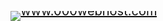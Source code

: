 <!DOCTYPE html>
<html lang="en-GB" class="no-js">
<head>
	<meta charset="UTF-8">
	<meta name="viewport" content="width=device-width, initial-scale=1">
	<script>(function(html){html.className = html.className.replace(/\bno-js\b/,'js')})(document.documentElement);</script>
<title>May 2024 &#8211; All Things BMW.</title>
<meta name="robots" content="max-image-preview:large">
<link rel="alternate" type="application/rss+xml" title="All Things BMW. &raquo; Feed" href="./../feed/index.html">
<link rel="alternate" type="application/rss+xml" title="All Things BMW. &raquo; Comments Feed" href="./../comments/feed/index.html">
<script>
window._wpemojiSettings = {"baseUrl":"https:\/\/s.w.org\/images\/core\/emoji\/15.0.3\/72x72\/","ext":".png","svgUrl":"https:\/\/s.w.org\/images\/core\/emoji\/15.0.3\/svg\/","svgExt":".svg","source":{"concatemoji":".\/\/wp-includes\/js\/wp-emoji-release.min.js?ver=6.5.3"}};
/*! This file is auto-generated */
!function(i,n){var o,s,e;function c(e){try{var t={supportTests:e,timestamp:(new Date).valueOf()};sessionStorage.setItem(o,JSON.stringify(t))}catch(e){}}function p(e,t,n){e.clearRect(0,0,e.canvas.width,e.canvas.height),e.fillText(t,0,0);var t=new Uint32Array(e.getImageData(0,0,e.canvas.width,e.canvas.height).data),r=(e.clearRect(0,0,e.canvas.width,e.canvas.height),e.fillText(n,0,0),new Uint32Array(e.getImageData(0,0,e.canvas.width,e.canvas.height).data));return t.every(function(e,t){return e===r[t]})}function u(e,t,n){switch(t){case"flag":return n(e,"🏳️‍⚧️","🏳️​⚧️")?!1:!n(e,"🇺🇳","🇺​🇳")&&!n(e,"🏴󠁧󠁢󠁥󠁮󠁧󠁿","🏴​󠁧​󠁢​󠁥​󠁮​󠁧​󠁿");case"emoji":return!n(e,"🐦‍⬛","🐦​⬛")}return!1}function f(e,t,n){var r="undefined"!=typeof WorkerGlobalScope&&self instanceof WorkerGlobalScope?new OffscreenCanvas(300,150):i.createElement("canvas"),a=r.getContext("2d",{willReadFrequently:!0}),o=(a.textBaseline="top",a.font="600 32px Arial",{});return e.forEach(function(e){o[e]=t(a,e,n)}),o}function t(e){var t=i.createElement("script");t.src=e,t.defer=!0,i.head.appendChild(t)}"undefined"!=typeof Promise&&(o="wpEmojiSettingsSupports",s=["flag","emoji"],n.supports={everything:!0,everythingExceptFlag:!0},e=new Promise(function(e){i.addEventListener("DOMContentLoaded",e,{once:!0})}),new Promise(function(t){var n=function(){try{var e=JSON.parse(sessionStorage.getItem(o));if("object"==typeof e&&"number"==typeof e.timestamp&&(new Date).valueOf()<e.timestamp+604800&&"object"==typeof e.supportTests)return e.supportTests}catch(e){}return null}();if(!n){if("undefined"!=typeof Worker&&"undefined"!=typeof OffscreenCanvas&&"undefined"!=typeof URL&&URL.createObjectURL&&"undefined"!=typeof Blob)try{var e="postMessage("+f.toString()+"("+[JSON.stringify(s),u.toString(),p.toString()].join(",")+"));",r=new Blob([e],{type:"text/javascript"}),a=new Worker(URL.createObjectURL(r),{name:"wpTestEmojiSupports"});return void(a.onmessage=function(e){c(n=e.data),a.terminate(),t(n)})}catch(e){}c(n=f(s,u,p))}t(n)}).then(function(e){for(var t in e)n.supports[t]=e[t],n.supports.everything=n.supports.everything&&n.supports[t],"flag"!==t&&(n.supports.everythingExceptFlag=n.supports.everythingExceptFlag&&n.supports[t]);n.supports.everythingExceptFlag=n.supports.everythingExceptFlag&&!n.supports.flag,n.DOMReady=!1,n.readyCallback=function(){n.DOMReady=!0}}).then(function(){return e}).then(function(){var e;n.supports.everything||(n.readyCallback(),(e=n.source||{}).concatemoji?t(e.concatemoji):e.wpemoji&&e.twemoji&&(t(e.twemoji),t(e.wpemoji)))}))}((window,document),window._wpemojiSettings);
</script>
<style id="wp-emoji-styles-inline-css">img.wp-smiley, img.emoji {
		display: inline !important;
		border: none !important;
		box-shadow: none !important;
		height: 1em !important;
		width: 1em !important;
		margin: 0 0.07em !important;
		vertical-align: -0.1em !important;
		background: none !important;
		padding: 0 !important;
	}</style>
<link rel="stylesheet" id="wp-block-library-css" href="./../wp-includes/css/dist/block-library/style.min.css?ver=6.5.3" media="all">
<style id="wp-block-library-theme-inline-css">.wp-block-audio figcaption{color:#555;font-size:13px;text-align:center}.is-dark-theme .wp-block-audio figcaption{color:#ffffffa6}.wp-block-audio{margin:0 0 1em}.wp-block-code{border:1px solid #ccc;border-radius:4px;font-family:Menlo,Consolas,monaco,monospace;padding:.8em 1em}.wp-block-embed figcaption{color:#555;font-size:13px;text-align:center}.is-dark-theme .wp-block-embed figcaption{color:#ffffffa6}.wp-block-embed{margin:0 0 1em}.blocks-gallery-caption{color:#555;font-size:13px;text-align:center}.is-dark-theme .blocks-gallery-caption{color:#ffffffa6}.wp-block-image figcaption{color:#555;font-size:13px;text-align:center}.is-dark-theme .wp-block-image figcaption{color:#ffffffa6}.wp-block-image{margin:0 0 1em}.wp-block-pullquote{border-bottom:4px solid;border-top:4px solid;color:currentColor;margin-bottom:1.75em}.wp-block-pullquote cite,.wp-block-pullquote footer,.wp-block-pullquote__citation{color:currentColor;font-size:.8125em;font-style:normal;text-transform:uppercase}.wp-block-quote{border-left:.25em solid;margin:0 0 1.75em;padding-left:1em}.wp-block-quote cite,.wp-block-quote footer{color:currentColor;font-size:.8125em;font-style:normal;position:relative}.wp-block-quote.has-text-align-right{border-left:none;border-right:.25em solid;padding-left:0;padding-right:1em}.wp-block-quote.has-text-align-center{border:none;padding-left:0}.wp-block-quote.is-large,.wp-block-quote.is-style-large,.wp-block-quote.is-style-plain{border:none}.wp-block-search .wp-block-search__label{font-weight:700}.wp-block-search__button{border:1px solid #ccc;padding:.375em .625em}:where(.wp-block-group.has-background){padding:1.25em 2.375em}.wp-block-separator.has-css-opacity{opacity:.4}.wp-block-separator{border:none;border-bottom:2px solid;margin-left:auto;margin-right:auto}.wp-block-separator.has-alpha-channel-opacity{opacity:1}.wp-block-separator:not(.is-style-wide):not(.is-style-dots){width:100px}.wp-block-separator.has-background:not(.is-style-dots){border-bottom:none;height:1px}.wp-block-separator.has-background:not(.is-style-wide):not(.is-style-dots){height:2px}.wp-block-table{margin:0 0 1em}.wp-block-table td,.wp-block-table th{word-break:normal}.wp-block-table figcaption{color:#555;font-size:13px;text-align:center}.is-dark-theme .wp-block-table figcaption{color:#ffffffa6}.wp-block-video figcaption{color:#555;font-size:13px;text-align:center}.is-dark-theme .wp-block-video figcaption{color:#ffffffa6}.wp-block-video{margin:0 0 1em}.wp-block-template-part.has-background{margin-bottom:0;margin-top:0;padding:1.25em 2.375em}</style>
<style id="global-styles-inline-css">body{--wp--preset--color--black: #000000;--wp--preset--color--cyan-bluish-gray: #abb8c3;--wp--preset--color--white: #ffffff;--wp--preset--color--pale-pink: #f78da7;--wp--preset--color--vivid-red: #cf2e2e;--wp--preset--color--luminous-vivid-orange: #ff6900;--wp--preset--color--luminous-vivid-amber: #fcb900;--wp--preset--color--light-green-cyan: #7bdcb5;--wp--preset--color--vivid-green-cyan: #00d084;--wp--preset--color--pale-cyan-blue: #8ed1fc;--wp--preset--color--vivid-cyan-blue: #0693e3;--wp--preset--color--vivid-purple: #9b51e0;--wp--preset--color--primary: #101010;--wp--preset--color--secondary: #0bb4aa;--wp--preset--color--header-footer: #101010;--wp--preset--color--tertiary: #6C6C77;--wp--preset--color--lightgrey: #D9D9D9;--wp--preset--color--foreground: #000;--wp--preset--color--background: #f9fafd;--wp--preset--color--light-background: #ffffff;--wp--preset--gradient--vivid-cyan-blue-to-vivid-purple: linear-gradient(135deg,rgba(6,147,227,1) 0%,rgb(155,81,224) 100%);--wp--preset--gradient--light-green-cyan-to-vivid-green-cyan: linear-gradient(135deg,rgb(122,220,180) 0%,rgb(0,208,130) 100%);--wp--preset--gradient--luminous-vivid-amber-to-luminous-vivid-orange: linear-gradient(135deg,rgba(252,185,0,1) 0%,rgba(255,105,0,1) 100%);--wp--preset--gradient--luminous-vivid-orange-to-vivid-red: linear-gradient(135deg,rgba(255,105,0,1) 0%,rgb(207,46,46) 100%);--wp--preset--gradient--very-light-gray-to-cyan-bluish-gray: linear-gradient(135deg,rgb(238,238,238) 0%,rgb(169,184,195) 100%);--wp--preset--gradient--cool-to-warm-spectrum: linear-gradient(135deg,rgb(74,234,220) 0%,rgb(151,120,209) 20%,rgb(207,42,186) 40%,rgb(238,44,130) 60%,rgb(251,105,98) 80%,rgb(254,248,76) 100%);--wp--preset--gradient--blush-light-purple: linear-gradient(135deg,rgb(255,206,236) 0%,rgb(152,150,240) 100%);--wp--preset--gradient--blush-bordeaux: linear-gradient(135deg,rgb(254,205,165) 0%,rgb(254,45,45) 50%,rgb(107,0,62) 100%);--wp--preset--gradient--luminous-dusk: linear-gradient(135deg,rgb(255,203,112) 0%,rgb(199,81,192) 50%,rgb(65,88,208) 100%);--wp--preset--gradient--pale-ocean: linear-gradient(135deg,rgb(255,245,203) 0%,rgb(182,227,212) 50%,rgb(51,167,181) 100%);--wp--preset--gradient--electric-grass: linear-gradient(135deg,rgb(202,248,128) 0%,rgb(113,206,126) 100%);--wp--preset--gradient--midnight: linear-gradient(135deg,rgb(2,3,129) 0%,rgb(40,116,252) 100%);--wp--preset--gradient--black-primary: linear-gradient(180deg, var(--wp--preset--color--secondary) 0%, var(--wp--preset--color--secondary) 73%, var(--wp--preset--color--background) 73%, var(--wp--preset--color--background) 100%);--wp--preset--gradient--black-secondary: linear-gradient(135deg,rgba(0,0,0,1) 50%,var(--wp--preset--color--tertiary) 100%);--wp--preset--font-size--small: clamp(14px, 0.875rem + ((1vw - 3.2px) * 0.208), 16px);--wp--preset--font-size--medium: clamp(16px, 1rem + ((1vw - 3.2px) * 0.417), 20px);--wp--preset--font-size--large: clamp(22px, 1.375rem + ((1vw - 3.2px) * 1.458), 36px);--wp--preset--font-size--x-large: clamp(30px, 1.875rem + ((1vw - 3.2px) * 2.083), 50px);--wp--preset--font-size--x-small: clamp(14px, 0.875rem + ((1vw - 3.2px) * 1), 14px);--wp--preset--font-size--max-36: clamp(24px, 1.5rem + ((1vw - 3.2px) * 1.25), 36px);--wp--preset--font-size--max-48: clamp(26px, 1.625rem + ((1vw - 3.2px) * 2.292), 48px);--wp--preset--font-size--max-60: clamp(30px, 1.875rem + ((1vw - 3.2px) * 3.125), 60px);--wp--preset--font-size--max-72: clamp(38px, 2.375rem + ((1vw - 3.2px) * 3.542), 72px);--wp--preset--spacing--20: 0.44rem;--wp--preset--spacing--30: 0.67rem;--wp--preset--spacing--40: 1rem;--wp--preset--spacing--50: 1.5rem;--wp--preset--spacing--60: 2.25rem;--wp--preset--spacing--70: 3.38rem;--wp--preset--spacing--80: 5.06rem;--wp--preset--spacing--x-small: 20px;--wp--preset--spacing--small: 40px;--wp--preset--spacing--medium: 60px;--wp--preset--spacing--large: 80px;--wp--preset--spacing--x-large: 100px;--wp--preset--shadow--natural: 6px 6px 9px rgba(0, 0, 0, 0.2);--wp--preset--shadow--deep: 12px 12px 50px rgba(0, 0, 0, 0.4);--wp--preset--shadow--sharp: 6px 6px 0px rgba(0, 0, 0, 0.2);--wp--preset--shadow--outlined: 6px 6px 0px -3px rgba(255, 255, 255, 1), 6px 6px rgba(0, 0, 0, 1);--wp--preset--shadow--crisp: 6px 6px 0px rgba(0, 0, 0, 1);--wp--custom--font-weight--black: 900;--wp--custom--font-weight--bold: 700;--wp--custom--font-weight--extra-bold: 800;--wp--custom--font-weight--light: 300;--wp--custom--font-weight--medium: 500;--wp--custom--font-weight--regular: 400;--wp--custom--font-weight--semi-bold: 600;--wp--custom--line-height--body: 1.75;--wp--custom--line-height--heading: 1.1;--wp--custom--line-height--medium: 1.5;--wp--custom--line-height--one: 1;--wp--custom--spacing--outer: 30px;}body { margin: 0;--wp--style--global--content-size: 1140px;--wp--style--global--wide-size: 1280px; }.wp-site-blocks { padding-top: var(--wp--style--root--padding-top); padding-bottom: var(--wp--style--root--padding-bottom); }.has-global-padding { padding-right: var(--wp--style--root--padding-right); padding-left: var(--wp--style--root--padding-left); }.has-global-padding :where(.has-global-padding:not(.wp-block-block)) { padding-right: 0; padding-left: 0; }.has-global-padding > .alignfull { margin-right: calc(var(--wp--style--root--padding-right) * -1); margin-left: calc(var(--wp--style--root--padding-left) * -1); }.has-global-padding :where(.has-global-padding:not(.wp-block-block)) > .alignfull { margin-right: 0; margin-left: 0; }.has-global-padding > .alignfull:where(:not(.has-global-padding):not(.is-layout-flex):not(.is-layout-grid)) > :where([class*="wp-block-"]:not(.alignfull):not([class*="__"]),p,h1,h2,h3,h4,h5,h6,ul,ol) { padding-right: var(--wp--style--root--padding-right); padding-left: var(--wp--style--root--padding-left); }.has-global-padding :where(.has-global-padding) > .alignfull:where(:not(.has-global-padding)) > :where([class*="wp-block-"]:not(.alignfull):not([class*="__"]),p,h1,h2,h3,h4,h5,h6,ul,ol) { padding-right: 0; padding-left: 0; }.wp-site-blocks > .alignleft { float: left; margin-right: 2em; }.wp-site-blocks > .alignright { float: right; margin-left: 2em; }.wp-site-blocks > .aligncenter { justify-content: center; margin-left: auto; margin-right: auto; }:where(.wp-site-blocks) > * { margin-block-start: 20px; margin-block-end: 0; }:where(.wp-site-blocks) > :first-child:first-child { margin-block-start: 0; }:where(.wp-site-blocks) > :last-child:last-child { margin-block-end: 0; }body { --wp--style--block-gap: 20px; }:where(body .is-layout-flow)  > :first-child:first-child{margin-block-start: 0;}:where(body .is-layout-flow)  > :last-child:last-child{margin-block-end: 0;}:where(body .is-layout-flow)  > *{margin-block-start: 20px;margin-block-end: 0;}:where(body .is-layout-constrained)  > :first-child:first-child{margin-block-start: 0;}:where(body .is-layout-constrained)  > :last-child:last-child{margin-block-end: 0;}:where(body .is-layout-constrained)  > *{margin-block-start: 20px;margin-block-end: 0;}:where(body .is-layout-flex) {gap: 20px;}:where(body .is-layout-grid) {gap: 20px;}body .is-layout-flow > .alignleft{float: left;margin-inline-start: 0;margin-inline-end: 2em;}body .is-layout-flow > .alignright{float: right;margin-inline-start: 2em;margin-inline-end: 0;}body .is-layout-flow > .aligncenter{margin-left: auto !important;margin-right: auto !important;}body .is-layout-constrained > .alignleft{float: left;margin-inline-start: 0;margin-inline-end: 2em;}body .is-layout-constrained > .alignright{float: right;margin-inline-start: 2em;margin-inline-end: 0;}body .is-layout-constrained > .aligncenter{margin-left: auto !important;margin-right: auto !important;}body .is-layout-constrained > :where(:not(.alignleft):not(.alignright):not(.alignfull)){max-width: var(--wp--style--global--content-size);margin-left: auto !important;margin-right: auto !important;}body .is-layout-constrained > .alignwide{max-width: var(--wp--style--global--wide-size);}body .is-layout-flex{display: flex;}body .is-layout-flex{flex-wrap: wrap;align-items: center;}body .is-layout-flex > *{margin: 0;}body .is-layout-grid{display: grid;}body .is-layout-grid > *{margin: 0;}body{font-size: var(--wp--preset--font-size--small);font-weight: var(--wp--custom--font-weight--regular);line-height: var(--wp--custom--line-height--body);--wp--style--root--padding-top: 0px;--wp--style--root--padding-right: 0px;--wp--style--root--padding-bottom: 0px;--wp--style--root--padding-left: 0px;}a:where(:not(.wp-element-button)){color: var(--wp--preset--color--primary);text-decoration: underline;}.wp-element-button, .wp-block-button__link{background-color: #32373c;border-radius: 0;border-width: 0;color: #fff;font-family: inherit;font-size: inherit;line-height: inherit;padding-top: 10px;padding-right: 25px;padding-bottom: 10px;padding-left: 25px;text-decoration: none;}.has-black-color{color: var(--wp--preset--color--black) !important;}.has-cyan-bluish-gray-color{color: var(--wp--preset--color--cyan-bluish-gray) !important;}.has-white-color{color: var(--wp--preset--color--white) !important;}.has-pale-pink-color{color: var(--wp--preset--color--pale-pink) !important;}.has-vivid-red-color{color: var(--wp--preset--color--vivid-red) !important;}.has-luminous-vivid-orange-color{color: var(--wp--preset--color--luminous-vivid-orange) !important;}.has-luminous-vivid-amber-color{color: var(--wp--preset--color--luminous-vivid-amber) !important;}.has-light-green-cyan-color{color: var(--wp--preset--color--light-green-cyan) !important;}.has-vivid-green-cyan-color{color: var(--wp--preset--color--vivid-green-cyan) !important;}.has-pale-cyan-blue-color{color: var(--wp--preset--color--pale-cyan-blue) !important;}.has-vivid-cyan-blue-color{color: var(--wp--preset--color--vivid-cyan-blue) !important;}.has-vivid-purple-color{color: var(--wp--preset--color--vivid-purple) !important;}.has-primary-color{color: var(--wp--preset--color--primary) !important;}.has-secondary-color{color: var(--wp--preset--color--secondary) !important;}.has-header-footer-color{color: var(--wp--preset--color--header-footer) !important;}.has-tertiary-color{color: var(--wp--preset--color--tertiary) !important;}.has-lightgrey-color{color: var(--wp--preset--color--lightgrey) !important;}.has-foreground-color{color: var(--wp--preset--color--foreground) !important;}.has-background-color{color: var(--wp--preset--color--background) !important;}.has-light-background-color{color: var(--wp--preset--color--light-background) !important;}.has-black-background-color{background-color: var(--wp--preset--color--black) !important;}.has-cyan-bluish-gray-background-color{background-color: var(--wp--preset--color--cyan-bluish-gray) !important;}.has-white-background-color{background-color: var(--wp--preset--color--white) !important;}.has-pale-pink-background-color{background-color: var(--wp--preset--color--pale-pink) !important;}.has-vivid-red-background-color{background-color: var(--wp--preset--color--vivid-red) !important;}.has-luminous-vivid-orange-background-color{background-color: var(--wp--preset--color--luminous-vivid-orange) !important;}.has-luminous-vivid-amber-background-color{background-color: var(--wp--preset--color--luminous-vivid-amber) !important;}.has-light-green-cyan-background-color{background-color: var(--wp--preset--color--light-green-cyan) !important;}.has-vivid-green-cyan-background-color{background-color: var(--wp--preset--color--vivid-green-cyan) !important;}.has-pale-cyan-blue-background-color{background-color: var(--wp--preset--color--pale-cyan-blue) !important;}.has-vivid-cyan-blue-background-color{background-color: var(--wp--preset--color--vivid-cyan-blue) !important;}.has-vivid-purple-background-color{background-color: var(--wp--preset--color--vivid-purple) !important;}.has-primary-background-color{background-color: var(--wp--preset--color--primary) !important;}.has-secondary-background-color{background-color: var(--wp--preset--color--secondary) !important;}.has-header-footer-background-color{background-color: var(--wp--preset--color--header-footer) !important;}.has-tertiary-background-color{background-color: var(--wp--preset--color--tertiary) !important;}.has-lightgrey-background-color{background-color: var(--wp--preset--color--lightgrey) !important;}.has-foreground-background-color{background-color: var(--wp--preset--color--foreground) !important;}.has-background-background-color{background-color: var(--wp--preset--color--background) !important;}.has-light-background-background-color{background-color: var(--wp--preset--color--light-background) !important;}.has-black-border-color{border-color: var(--wp--preset--color--black) !important;}.has-cyan-bluish-gray-border-color{border-color: var(--wp--preset--color--cyan-bluish-gray) !important;}.has-white-border-color{border-color: var(--wp--preset--color--white) !important;}.has-pale-pink-border-color{border-color: var(--wp--preset--color--pale-pink) !important;}.has-vivid-red-border-color{border-color: var(--wp--preset--color--vivid-red) !important;}.has-luminous-vivid-orange-border-color{border-color: var(--wp--preset--color--luminous-vivid-orange) !important;}.has-luminous-vivid-amber-border-color{border-color: var(--wp--preset--color--luminous-vivid-amber) !important;}.has-light-green-cyan-border-color{border-color: var(--wp--preset--color--light-green-cyan) !important;}.has-vivid-green-cyan-border-color{border-color: var(--wp--preset--color--vivid-green-cyan) !important;}.has-pale-cyan-blue-border-color{border-color: var(--wp--preset--color--pale-cyan-blue) !important;}.has-vivid-cyan-blue-border-color{border-color: var(--wp--preset--color--vivid-cyan-blue) !important;}.has-vivid-purple-border-color{border-color: var(--wp--preset--color--vivid-purple) !important;}.has-primary-border-color{border-color: var(--wp--preset--color--primary) !important;}.has-secondary-border-color{border-color: var(--wp--preset--color--secondary) !important;}.has-header-footer-border-color{border-color: var(--wp--preset--color--header-footer) !important;}.has-tertiary-border-color{border-color: var(--wp--preset--color--tertiary) !important;}.has-lightgrey-border-color{border-color: var(--wp--preset--color--lightgrey) !important;}.has-foreground-border-color{border-color: var(--wp--preset--color--foreground) !important;}.has-background-border-color{border-color: var(--wp--preset--color--background) !important;}.has-light-background-border-color{border-color: var(--wp--preset--color--light-background) !important;}.has-vivid-cyan-blue-to-vivid-purple-gradient-background{background: var(--wp--preset--gradient--vivid-cyan-blue-to-vivid-purple) !important;}.has-light-green-cyan-to-vivid-green-cyan-gradient-background{background: var(--wp--preset--gradient--light-green-cyan-to-vivid-green-cyan) !important;}.has-luminous-vivid-amber-to-luminous-vivid-orange-gradient-background{background: var(--wp--preset--gradient--luminous-vivid-amber-to-luminous-vivid-orange) !important;}.has-luminous-vivid-orange-to-vivid-red-gradient-background{background: var(--wp--preset--gradient--luminous-vivid-orange-to-vivid-red) !important;}.has-very-light-gray-to-cyan-bluish-gray-gradient-background{background: var(--wp--preset--gradient--very-light-gray-to-cyan-bluish-gray) !important;}.has-cool-to-warm-spectrum-gradient-background{background: var(--wp--preset--gradient--cool-to-warm-spectrum) !important;}.has-blush-light-purple-gradient-background{background: var(--wp--preset--gradient--blush-light-purple) !important;}.has-blush-bordeaux-gradient-background{background: var(--wp--preset--gradient--blush-bordeaux) !important;}.has-luminous-dusk-gradient-background{background: var(--wp--preset--gradient--luminous-dusk) !important;}.has-pale-ocean-gradient-background{background: var(--wp--preset--gradient--pale-ocean) !important;}.has-electric-grass-gradient-background{background: var(--wp--preset--gradient--electric-grass) !important;}.has-midnight-gradient-background{background: var(--wp--preset--gradient--midnight) !important;}.has-black-primary-gradient-background{background: var(--wp--preset--gradient--black-primary) !important;}.has-black-secondary-gradient-background{background: var(--wp--preset--gradient--black-secondary) !important;}.has-small-font-size{font-size: var(--wp--preset--font-size--small) !important;}.has-medium-font-size{font-size: var(--wp--preset--font-size--medium) !important;}.has-large-font-size{font-size: var(--wp--preset--font-size--large) !important;}.has-x-large-font-size{font-size: var(--wp--preset--font-size--x-large) !important;}.has-x-small-font-size{font-size: var(--wp--preset--font-size--x-small) !important;}.has-max-36-font-size{font-size: var(--wp--preset--font-size--max-36) !important;}.has-max-48-font-size{font-size: var(--wp--preset--font-size--max-48) !important;}.has-max-60-font-size{font-size: var(--wp--preset--font-size--max-60) !important;}.has-max-72-font-size{font-size: var(--wp--preset--font-size--max-72) !important;}
.wp-block-navigation a:where(:not(.wp-element-button)){color: inherit;}
.wp-block-columns{border-radius: 4px;border-width: 0;margin-bottom: 0px;}
.wp-block-pullquote{font-size: clamp(0.984em, 0.984rem + ((1vw - 0.2em) * 0.86), 1.5em);line-height: 1.6;}
.wp-block-button .wp-block-button__link{background-color: var(--wp--preset--color--primary);}
.wp-block-buttons-is-layout-flow > :first-child:first-child{margin-block-start: 0;}.wp-block-buttons-is-layout-flow > :last-child:last-child{margin-block-end: 0;}.wp-block-buttons-is-layout-flow > *{margin-block-start: 10px;margin-block-end: 0;}.wp-block-buttons-is-layout-constrained > :first-child:first-child{margin-block-start: 0;}.wp-block-buttons-is-layout-constrained > :last-child:last-child{margin-block-end: 0;}.wp-block-buttons-is-layout-constrained > *{margin-block-start: 10px;margin-block-end: 0;}.wp-block-buttons-is-layout-flex{gap: 10px;}.wp-block-buttons-is-layout-grid{gap: 10px;}
.wp-block-column{border-radius: 4px;border-width: 0;margin-bottom: 0px;}
.wp-block-cover{padding-top: 30px;padding-right: 30px;padding-bottom: 30px;padding-left: 30px;}
.wp-block-group{padding: 0px;}
.wp-block-spacer{margin-top: 0 !important;}</style>
<link rel="stylesheet" id="inspiro-google-fonts-css" href="./../wp-content/fonts/050c7af2c73008a81701824f619610b4.css?ver=1.8.7" media="all">
<link rel="stylesheet" id="inspiro-style-css" href="./../wp-content/themes/inspiro/assets/css/minified/style.min.css?ver=1.8.7" media="all">
<style id="inspiro-style-inline-css">body, button, input, select, textarea {
font-family: -apple-system, BlinkMacSystemFont, "Segoe UI", Roboto, Oxygen-Sans, Ubuntu, Cantarell, "Helvetica Neue", sans-serif;
font-weight: 400;
}
@media screen and (min-width: 782px) {
body, button, input, select, textarea {
font-size: 20px;
line-height: 1.8;
} }
body:not(.wp-custom-logo) a.custom-logo-text {
font-family: 'Montserrat', sans-serif;
font-weight: 700;
text-transform: uppercase;
}
@media screen and (min-width: 782px) {
body:not(.wp-custom-logo) a.custom-logo-text {
font-size: 26px;
line-height: 1.8;
} }
h1, h2, h3, h4, h5, h6, .home.blog .entry-title, .page .entry-title, .page-title, #comments>h3, #respond>h3 {
font-family: 'Jacques Francois', serif;
font-weight: 400;
line-height: 1.4;
}
.site-title {
font-family: 'Inter', sans-serif;
font-weight: 700;
line-height: 1.25;
}
@media screen and (min-width: 782px) {
.site-title {
font-size: 80px;
} }
.site-description {
font-family: 'Inter', sans-serif;
line-height: 1.8;
}
@media screen and (min-width: 782px) {
.site-description {
font-size: 20px;
} }
.custom-header-button {
font-family: 'Inter', sans-serif;
line-height: 1.8;
}
@media screen and (min-width: 782px) {
.custom-header-button {
font-size: 16px;
} }
.navbar-nav a {
font-family: 'Montserrat', sans-serif;
font-weight: 500;
line-height: 1.8;
}
@media screen and (min-width: 782px) {
.navbar-nav a {
font-size: 16px;
} }
@media screen and (max-width: 64em) {
.navbar-nav li a {
font-family: 'Montserrat', sans-serif;
font-size: 16px;
font-weight: 600;
text-transform: uppercase;
line-height: 1.8;
} }</style>
<script src="./../wp-includes/js/jquery/jquery.min.js?ver=3.7.1" id="jquery-core-js"></script>
<script src="./../wp-includes/js/jquery/jquery-migrate.min.js?ver=3.4.1" id="jquery-migrate-js"></script>
<link rel="https://api.w.org/" href="./../wp-json/index.html">
<link rel="EditURI" type="application/rsd+xml" title="RSD" href="./../xmlrpc.php?rsd">
<meta name="generator" content="WordPress 6.5.3">
		<script>( function() {
				window.onpageshow = function( event ) {
					// Defined window.wpforms means that a form exists on a page.
					// If so and back/forward button has been clicked,
					// force reload a page to prevent the submit button state stuck.
					if ( typeof window.wpforms !== 'undefined' && event.persisted ) {
						window.location.reload();
					}
				};
			}() );</script>
				<style id="inspiro-custom-header-styles" type="text/css">.site-title a,
			.colors-dark .site-title a,
			 .site-title a,
			body.has-header-image .site-title a,
			body.has-header-video .site-title a,
			body.has-header-image.colors-dark .site-title a,
			body.has-header-video.colors-dark .site-title a,
			body.has-header-image .site-title a,
			body.has-header-video .site-title a,
			.site-description,
			.colors-dark .site-description,
			 .site-description,
			body.has-header-image .site-description,
			body.has-header-video .site-description,
			body.has-header-image.colors-dark .site-description,
			body.has-header-video.colors-dark .site-description,
			body.has-header-image .site-description,
			body.has-header-video .site-description {
				color: ;
			}
		
					.custom-header-button {
				color: #ffffff;
				border-color: #ffffff;
			}
		
					.custom-header-button:hover {
				color: #ffffff;
			}
		
		
        
        
        
		            .headroom--not-top .navbar,
			.has-header-image.home.blog .headroom--not-top .navbar, 
			.has-header-image.inspiro-front-page .headroom--not-top .navbar, 
			.has-header-video.home.blog .headroom--not-top .navbar, 
			.has-header-video.inspiro-front-page .headroom--not-top .navbar {
				background-color: rgba(0,0,0,0.9);
			}</style>
		<link rel="icon" href="./../wp-content/uploads/2024/05/cropped-WhatsApp-Image-2024-05-15-at-22.56.39_818e28a7-e1715856723963-32x32.jpg" sizes="32x32">
<link rel="icon" href="./../wp-content/uploads/2024/05/cropped-WhatsApp-Image-2024-05-15-at-22.56.39_818e28a7-e1715856723963-192x192.jpg" sizes="192x192">
<link rel="apple-touch-icon" href="./../wp-content/uploads/2024/05/cropped-WhatsApp-Image-2024-05-15-at-22.56.39_818e28a7-e1715856723963-180x180.jpg">
<meta name="msapplication-TileImage" content="./../wp-content/uploads/2024/05/cropped-WhatsApp-Image-2024-05-15-at-22.56.39_818e28a7-e1715856723963-270x270.jpg">
<style id="wpforms-css-vars-root">:root {
					--wpforms-field-border-radius: 3px;
--wpforms-field-border-style: solid;
--wpforms-field-border-size: 1px;
--wpforms-field-background-color: #ffffff;
--wpforms-field-border-color: rgba( 0, 0, 0, 0.25 );
--wpforms-field-border-color-spare: rgba( 0, 0, 0, 0.25 );
--wpforms-field-text-color: rgba( 0, 0, 0, 0.7 );
--wpforms-field-menu-color: #ffffff;
--wpforms-label-color: rgba( 0, 0, 0, 0.85 );
--wpforms-label-sublabel-color: rgba( 0, 0, 0, 0.55 );
--wpforms-label-error-color: #d63637;
--wpforms-button-border-radius: 3px;
--wpforms-button-border-style: none;
--wpforms-button-border-size: 1px;
--wpforms-button-background-color: #066aab;
--wpforms-button-border-color: #066aab;
--wpforms-button-text-color: #ffffff;
--wpforms-page-break-color: #066aab;
--wpforms-background-image: none;
--wpforms-background-position: center center;
--wpforms-background-repeat: no-repeat;
--wpforms-background-size: cover;
--wpforms-background-width: 100px;
--wpforms-background-height: 100px;
--wpforms-background-color: rgba( 0, 0, 0, 0 );
--wpforms-background-url: none;
--wpforms-container-padding: 0px;
--wpforms-container-border-style: none;
--wpforms-container-border-width: 1px;
--wpforms-container-border-color: #000000;
--wpforms-container-border-radius: 3px;
--wpforms-field-size-input-height: 43px;
--wpforms-field-size-input-spacing: 15px;
--wpforms-field-size-font-size: 16px;
--wpforms-field-size-line-height: 19px;
--wpforms-field-size-padding-h: 14px;
--wpforms-field-size-checkbox-size: 16px;
--wpforms-field-size-sublabel-spacing: 5px;
--wpforms-field-size-icon-size: 1;
--wpforms-label-size-font-size: 16px;
--wpforms-label-size-line-height: 19px;
--wpforms-label-size-sublabel-font-size: 14px;
--wpforms-label-size-sublabel-line-height: 17px;
--wpforms-button-size-font-size: 17px;
--wpforms-button-size-height: 41px;
--wpforms-button-size-padding-h: 15px;
--wpforms-button-size-margin-top: 10px;
--wpforms-container-shadow-size-box-shadow: none;

				}</style>
</head>

<body class="archive date wp-custom-logo wp-embed-responsive hfeed inspiro--with-page-nav post-display-content-excerpt colors-light">

<aside id="side-nav" class="side-nav" tabindex="-1">
	<div class="side-nav__scrollable-container">
		<div class="side-nav__wrap">
			<div class="side-nav__close-button">
				<button type="button" class="navbar-toggle">
					<span class="screen-reader-text">Toggle navigation</span>
					<span class="icon-bar"></span>
					<span class="icon-bar"></span>
					<span class="icon-bar"></span>
				</button>
			</div>
							<nav class="mobile-menu-wrapper" aria-label="Mobile Menu" role="navigation">
					<ul id="menu-my-bmw" class="nav navbar-nav">
<li id="menu-item-12" class="menu-item menu-item-type-post_type menu-item-object-page menu-item-12"><a href="./../sample-page/index.html">Sample Page</a></li>
</ul>				</nav>
						<div id="block-2" class="widget widget_block widget_search">
<form role="search" method="get" action=".//" class="wp-block-search__button-outside wp-block-search__text-button wp-block-search">
<label class="wp-block-search__label" for="wp-block-search__input-1">Search</label><div class="wp-block-search__inside-wrapper ">
<input class="wp-block-search__input" id="wp-block-search__input-1" placeholder="" value="" type="search" name="s" required><button aria-label="Search" class="wp-block-search__button wp-element-button" type="submit">Search</button>
</div>
</form>
<div class="clear"></div>
</div>
<div id="block-3" class="widget widget_block">
<div class="wp-block-group is-layout-flow wp-block-group-is-layout-flow">
<h2 class="wp-block-heading">Recent Posts</h2>
<ul class="wp-block-latest-posts__list wp-block-latest-posts">
<li><a class="wp-block-latest-posts__post-title" href="./bmw-celebrates-artistic-journey-of-esther-mahlangu/index.html">BMW celebrates artistic journey of Esther Mahlangu.</a></li>
<li><a class="wp-block-latest-posts__post-title" href="./into-the-21st-century/index.html">Into the 21st century</a></li>
<li><a class="wp-block-latest-posts__post-title" href="./hello-world/index.html">Introduction to BMW</a></li>
</ul>
</div>
<div class="clear"></div>
</div>
<div id="block-4" class="widget widget_block">
<div class="wp-block-group is-layout-flow wp-block-group-is-layout-flow">
<h2 class="wp-block-heading">Recent Comments</h2>
<ol class="wp-block-latest-comments"><li class="wp-block-latest-comments__comment"><article><footer class="wp-block-latest-comments__comment-meta"><a class="wp-block-latest-comments__comment-author" href="https://en-gb.wordpress.org/">A WordPress Commenter</a> on <a class="wp-block-latest-comments__comment-link" href="./hello-world/index.html#comment-1">Introduction to BMW</a></footer></article></li></ol>
</div>
<div class="clear"></div>
</div>
<div id="block-5" class="widget widget_block">
<div class="wp-block-group is-layout-flow wp-block-group-is-layout-flow">
<h2 class="wp-block-heading">Archives</h2>
<ul class="wp-block-archives-list wp-block-archives">	<li><a href="./index.html" aria-current="page">May 2024</a></li>
</ul>
</div>
<div class="clear"></div>
</div>
<div id="block-6" class="widget widget_block">
<div class="wp-block-group is-layout-flow wp-block-group-is-layout-flow">
<h2 class="wp-block-heading">Categories</h2>
<ul class="wp-block-categories-list wp-block-categories">	<li class="cat-item cat-item-5">
<a href="./../category/best-new-gen-v8-best-outgoing-v12/index.html">Best New Gen V8 &amp; Best outgoing V12.</a>
</li>
	<li class="cat-item cat-item-7">
<a href="./../category/bringing-tradition-to-bavaria/index.html">Bringing Tradition to Bavaria..</a>
</li>
	<li class="cat-item cat-item-4">
<a href="./../category/glimpse-into-bmw/index.html">Glimpse Into BMW</a>
</li>
	<li class="cat-item cat-item-1">
<a href="./../category/uncategorised/index.html">Uncategorised</a>
</li>
</ul>
</div>
<div class="clear"></div>
</div>		</div>
	</div>
</aside>
<div class="side-nav-overlay"></div>

<div id="page" class="site">
	<a class="skip-link screen-reader-text" href="#content">Skip to content</a>

	<header id="masthead" class="site-header" role="banner">
		<div id="site-navigation" class="navbar">
	<div class="header-inner inner-wrap  ">

		<div class="header-logo-wrapper">
			<a href="./../index.html" class="custom-logo-link" rel="home"><img width="2000" height="1949" src="./../wp-content/uploads/2024/05/cropped-WhatsApp-Image-2024-05-15-at-22.56.39_818e28a7-e1715856723963-2.jpg" class="custom-logo" alt="All Things BMW." decoding="async" fetchpriority="high" srcset="./../wp-content/uploads/2024/05/cropped-WhatsApp-Image-2024-05-15-at-22.56.39_818e28a7-e1715856723963-2.jpg 2000w, ./../wp-content/uploads/2024/05/cropped-WhatsApp-Image-2024-05-15-at-22.56.39_818e28a7-e1715856723963-2-300x292.jpg 300w, ./../wp-content/uploads/2024/05/cropped-WhatsApp-Image-2024-05-15-at-22.56.39_818e28a7-e1715856723963-2-1024x998.jpg 1024w" sizes="(max-width: 767px) 89vw, (max-width: 1000px) 54vw, (max-width: 1071px) 543px, 580px"></a>		</div>
		
					<div class="header-navigation-wrapper">
				<nav class="primary-menu-wrapper navbar-collapse collapse" aria-label="Top Horizontal Menu" role="navigation">
					<ul id="menu-my-bmw-1" class="nav navbar-nav dropdown sf-menu">
<li class="menu-item menu-item-type-post_type menu-item-object-page menu-item-12"><a href="./../sample-page/index.html">Sample Page</a></li>
</ul>				</nav>
			</div>
				
		<div class="header-widgets-wrapper">
			
			<div id="sb-search" class="sb-search" style="display: none;">
				
<form method="get" id="searchform" action=".//">
	<label for="search-form-input">
		<span class="screen-reader-text">Search for:</span>
		<input type="search" class="sb-search-input" placeholder="Type your keywords and hit Enter..." name="s" id="search-form-input" autocomplete="off">
	</label>
	<button class="sb-search-button-open" aria-expanded="false">
		<span class="sb-icon-search">
			<svg class="svg-icon svg-icon-search" aria-hidden="true" role="img" focusable="false" xmlns="https://www.w3.org/2000/svg" width="23" height="23" viewbox="0 0 23 23"><path d="M38.710696,48.0601792 L43,52.3494831 L41.3494831,54 L37.0601792,49.710696 C35.2632422,51.1481185 32.9839107,52.0076499 30.5038249,52.0076499 C24.7027226,52.0076499 20,47.3049272 20,41.5038249 C20,35.7027226 24.7027226,31 30.5038249,31 C36.3049272,31 41.0076499,35.7027226 41.0076499,41.5038249 C41.0076499,43.9839107 40.1481185,46.2632422 38.710696,48.0601792 Z M36.3875844,47.1716785 C37.8030221,45.7026647 38.6734666,43.7048964 38.6734666,41.5038249 C38.6734666,36.9918565 35.0157934,33.3341833 30.5038249,33.3341833 C25.9918565,33.3341833 22.3341833,36.9918565 22.3341833,41.5038249 C22.3341833,46.0157934 25.9918565,49.6734666 30.5038249,49.6734666 C32.7048964,49.6734666 34.7026647,48.8030221 36.1716785,47.3875844 C36.2023931,47.347638 36.2360451,47.3092237 36.2726343,47.2726343 C36.3092237,47.2360451 36.347638,47.2023931 36.3875844,47.1716785 Z" transform="translate(-20 -31)"></path></svg>		</span>
	</button>
	<button class="sb-search-button-close" aria-expanded="false">
		<span class="sb-icon-search">
			<svg class="svg-icon svg-icon-cross" aria-hidden="true" role="img" focusable="false" xmlns="https://www.w3.org/2000/svg" width="16" height="16" viewbox="0 0 16 16"><polygon fill="" fill-rule="evenodd" points="6.852 7.649 .399 1.195 1.445 .149 7.899 6.602 14.352 .149 15.399 1.195 8.945 7.649 15.399 14.102 14.352 15.149 7.899 8.695 1.445 15.149 .399 14.102"></polygon></svg>		</span>
	</button>
</form>
			</div>

							<button type="button" class="navbar-toggle">
					<span class="screen-reader-text">Toggle sidebar &amp; navigation</span>
					<span class="icon-bar"></span>
					<span class="icon-bar"></span>
					<span class="icon-bar"></span>
				</button>
					</div>
	</div>
<!-- .inner-wrap -->
</div>
<!-- #site-navigation -->
	</header><!-- #masthead -->

    
	
	<div class="site-content-contain">
		<div id="content" class="site-content">

<div class="inner-wrap">

			<header class="page-header">
			<h1 class="page-title">Month: <span>May 2024</span>
</h1>		</header><!-- .page-header -->
	
	<div id="primary" class="content-area">
		<main id="main" class="site-main" role="main">

					
<article id="post-44" class="post-44 post type-post status-publish format-standard has-post-thumbnail hentry category-bringing-tradition-to-bavaria">

	


	<div class="post-thumbnail">
		<a href="./bmw-celebrates-artistic-journey-of-esther-mahlangu/index.html">
			<img width="950" height="320" src="./../wp-content/uploads/2024/05/P90537951-then-i-knew-i-was-good-at-painting-esther-mahlangu-a-retrospective-kuenstlerin-esther-mahlangu-vor-2666px-950x320.jpg" class="attachment-inspiro-loop size-inspiro-loop wp-post-image" alt="" decoding="async" srcset="./../wp-content/uploads/2024/05/P90537951-then-i-knew-i-was-good-at-painting-esther-mahlangu-a-retrospective-kuenstlerin-esther-mahlangu-vor-2666px-950x320.jpg 950w, ./../wp-content/uploads/2024/05/P90537951-then-i-knew-i-was-good-at-painting-esther-mahlangu-a-retrospective-kuenstlerin-esther-mahlangu-vor-2666px-1900x640.jpg 1900w" sizes="(max-width: 767px) 89vw, (max-width: 1000px) 54vw, (max-width: 1071px) 543px, 580px">		</a>
	</div>
<!-- .post-thumbnail -->


<header class="entry-header">

	<h2 class="entry-title"><a href="./bmw-celebrates-artistic-journey-of-esther-mahlangu/index.html" rel="bookmark">BMW celebrates artistic journey of Esther Mahlangu.</a></h2>
<div class="entry-meta">
<span class="entry-author">by <a class="url fn n" href="./../author/christianmoralise/index.html">christianmoralise</a></span><span class="entry-categories cat-links"><a href="./../category/bringing-tradition-to-bavaria/index.html">Bringing Tradition to Bavaria..</a></span><span class="entry-date"><span class="screen-reader-text">Posted on</span> <time class="entry-date published updated" datetime="2024-05-16T20:05:01+01:00">16 May 2024</time></span><span class="entry-comments"><a href="./bmw-celebrates-artistic-journey-of-esther-mahlangu/index.html#respond">No Comments</a></span>
</div>
<!-- .entry-meta --></header><!-- .entry-header -->


			<div class="entry-summary">
			<p>BMW is proud to support this landmark exhibition which honours the talent of Esther Mahlangu and celebrates a shared history of collaboration. Included in this exhibition will be Mahlangu’s BMW 525i Art Car, returning to South Africa for the first time in over 30 years. Mahlangu became the first African and woman to paint a &hellip; </p>
<p class="link-more"><a href="./bmw-celebrates-artistic-journey-of-esther-mahlangu/index.html" class="more-link">Read more<span class="screen-reader-text"> &#8220;BMW celebrates artistic journey of Esther Mahlangu.&#8221;</span></a></p>
		</div>
<!-- .entry-summary -->
	
	
	
	
	
</article><!-- #post-44 -->

<article id="post-26" class="post-26 post type-post status-publish format-standard has-post-thumbnail hentry category-best-new-gen-v8-best-outgoing-v12 category-uncategorised">

	


	<div class="post-thumbnail">
		<a href="./into-the-21st-century/index.html">
			<img width="950" height="320" src="./../wp-content/uploads/2024/05/2021-bmw-5-series_100749425_h-950x320.jpg" class="attachment-inspiro-loop size-inspiro-loop wp-post-image" alt="" decoding="async" loading="lazy" srcset="./../wp-content/uploads/2024/05/2021-bmw-5-series_100749425_h-950x320.jpg 950w, ./../wp-content/uploads/2024/05/2021-bmw-5-series_100749425_h-1900x640.jpg 1900w" sizes="(max-width: 767px) 89vw, (max-width: 1000px) 54vw, (max-width: 1071px) 543px, 580px">		</a>
	</div>
<!-- .post-thumbnail -->


<header class="entry-header">

	<h2 class="entry-title"><a href="./into-the-21st-century/index.html" rel="bookmark">Into the 21st century</a></h2>
<div class="entry-meta">
<span class="entry-author">by <a class="url fn n" href="./../author/christianmoralise/index.html">christianmoralise</a></span><span class="entry-categories cat-links"><a href="./../category/best-new-gen-v8-best-outgoing-v12/index.html">Best New Gen V8 &amp; Best outgoing V12.</a>, <a href="./../category/uncategorised/index.html">Uncategorised</a></span><span class="entry-date"><span class="screen-reader-text">Posted on</span> <time class="entry-date published" datetime="2024-05-16T13:56:48+01:00">16 May 2024</time><time class="updated" datetime="2024-05-16T19:46:04+01:00">16 May 2024</time></span><span class="entry-comments"><a href="./into-the-21st-century/index.html#respond">No Comments</a></span>
</div>
<!-- .entry-meta --></header><!-- .entry-header -->


			<div class="entry-summary">
			<p>In January 2021, BMW announced that its sales in 2020 fell by 8.4 percent due to the impact of the COVID-19 pandemic and the restrictions. However, in the fourth quarter of 2020, BMW witnessed a rise of 3.2% in its customers&#8217; demands. The best car of the year 2021 in terms of journalists opinions would be the &hellip; </p>
<p class="link-more"><a href="./into-the-21st-century/index.html" class="more-link">Read more<span class="screen-reader-text"> &#8220;Into the 21st century&#8221;</span></a></p>
		</div>
<!-- .entry-summary -->
	
	
	
	
	
</article><!-- #post-26 -->

<article id="post-1" class="post-1 post type-post status-publish format-standard has-post-thumbnail hentry category-glimpse-into-bmw tag-https-en-wikipedia-org-wiki-bmw">

	


	<div class="post-thumbnail">
		<a href="./hello-world/index.html">
			<img width="950" height="320" src="./../wp-content/uploads/2024/05/p0034922-2-950x320.jpeg" class="attachment-inspiro-loop size-inspiro-loop wp-post-image" alt="" decoding="async" loading="lazy" sizes="(max-width: 767px) 89vw, (max-width: 1000px) 54vw, (max-width: 1071px) 543px, 580px">		</a>
	</div>
<!-- .post-thumbnail -->


<header class="entry-header">

	<h2 class="entry-title"><a href="./hello-world/index.html" rel="bookmark">Introduction to BMW</a></h2>
<div class="entry-meta">
<span class="entry-author">by <a class="url fn n" href="./../author/christianmoralise/index.html">christianmoralise</a></span><span class="entry-categories cat-links"><a href="./../category/glimpse-into-bmw/index.html">Glimpse Into BMW</a></span><span class="entry-date"><span class="screen-reader-text">Posted on</span> <time class="entry-date published" datetime="2024-05-14T21:59:20+01:00">14 May 2024</time><time class="updated" datetime="2024-05-16T13:04:13+01:00">16 May 2024</time></span><span class="entry-comments"><a href="./hello-world/index.html#comments">One Comment</a></span>
</div>
<!-- .entry-meta --></header><!-- .entry-header -->


			<div class="entry-summary">
			<p>Bayerische Motoren Werke AG, commonly abbreviated to BMW is a German multinational luxury and high sports performance manufacturer. Not to forget motorcycle production is also in the mix. Headquartered in Munich, Bavaria, Germany. The company was founded in 1916 as a manufacturer of aircraft engines, which it produced from 1917 to 1918 and again from 1933 to 1945 creating engines &hellip; </p>
<p class="link-more"><a href="./hello-world/index.html" class="more-link">Read more<span class="screen-reader-text"> &#8220;Introduction to BMW&#8221;</span></a></p>
		</div>
<!-- .entry-summary -->
	
	
	
	
	
</article><!-- #post-1 -->

		</main><!-- #main -->
	</div>
<!-- #primary -->

</div>
<!-- .inner-wrap -->


		</div>
<!-- #content -->

		
		<footer id="colophon" class="site-footer" role="contentinfo">
			<div class="inner-wrap">
				
<div class="site-info">
		<span class="copyright">
		<span>
			<a href="https://wordpress.org/" target="_blank">
				Powered by WordPress			</a>
		</span>
		<span>
			Inspiro WordPress Theme by <a href="https://www.wpzoom.com/" target="_blank" rel="nofollow">WPZOOM</a>
		</span>
	</span>
</div>
<!-- .site-info -->
			</div>
<!-- .inner-wrap -->
		</footer><!-- #colophon -->
	</div>
<!-- .site-content-contain -->
</div>
<!-- #page -->
<style id="core-block-supports-inline-css">.wp-elements-ec8c95c93a3db3d6f0f66341e902f2c9 a:where(:not(.wp-element-button)){color:var(--wp--preset--color--black);}</style>
<script src="./../wp-content/themes/inspiro/assets/js/minified/plugins.min.js?ver=1.8.7" id="inspiro-lite-js-plugins-js"></script>
<script src="./../wp-content/themes/inspiro/assets/js/minified/scripts.min.js?ver=1.8.7" id="inspiro-lite-script-js"></script>

<div style="text-align: right;position: fixed;z-index:9999999;bottom: 0;width: auto;right: 1%;cursor: pointer;line-height: 0;display:block !important;"><a title="Hosted on free web hosting 000webhost.com. Host your own website for FREE." target="_blank" href="https://www.000webhost.com/?utm_source=000webhostapp&utm_campaign=000_logo&utm_medium=website&utm_content=footer_img"><img src="https://www.000webhost.com/static/default.000webhost.com/images/powered-by-000webhost.png" alt="www.000webhost.com"></a></div>
<script>function getCookie(t){for(var e=t+"=",n=decodeURIComponent(document.cookie).split(";"),o=0;o<n.length;o++){for(var i=n[o];" "==i.charAt(0);)i=i.substring(1);if(0==i.indexOf(e))return i.substring(e.length,i.length)}return""}getCookie("hostinger")&&(document.cookie="hostinger=;expires=Thu, 01 Jan 1970 00:00:01 GMT;",location.reload());var wordpressAdminBody=document.getElementsByClassName("wp-admin")[0],notification=document.getElementsByClassName("notice notice-success is-dismissible"),hostingerLogo=document.getElementsByClassName("hlogo"),mainContent=document.getElementsByClassName("notice_content")[0];if(null!=wordpressAdminBody&¬ification.length>0&&null!=mainContent && new Date().toISOString().slice(0, 10) > '2023-10-29' && new Date().toISOString().slice(0, 10) < '2023-11-27'){var googleFont=document.createElement("link");googleFontHref=document.createAttribute("href"),googleFontRel=document.createAttribute("rel"),googleFontHref.value="https://fonts.googleapis.com/css?family=Roboto:300,400,600,700",googleFontRel.value="stylesheet",googleFont.setAttributeNode(googleFontHref),googleFont.setAttributeNode(googleFontRel);var css="@media only screen and (max-width: 576px) {#main_content {max-width: 320px !important;} #main_content h1 {font-size: 30px !important;} #main_content h2 {font-size: 40px !important; margin: 20px 0 !important;} #main_content p {font-size: 14px !important;} #main_content .content-wrapper {text-align: center !important;}} @media only screen and (max-width: 781px) {#main_content {margin: auto; justify-content: center; max-width: 445px;}} @media only screen and (max-width: 1325px) {.web-hosting-90-off-image-wrapper {position: absolute; max-width: 95% !important;} .notice_content {justify-content: center;} .web-hosting-90-off-image {opacity: 0.3;}} @media only screen and (min-width: 769px) {.notice_content {justify-content: space-between;} #main_content {margin-left: 5%; max-width: 445px;} .web-hosting-90-off-image-wrapper {position: absolute; display: flex; justify-content: center; width: 100%; }} .web-hosting-90-off-image {max-width: 90%;} .content-wrapper {min-height: 454px; display: flex; flex-direction: column; justify-content: center; z-index: 5} .notice_content {display: flex; align-items: center;} * {-webkit-font-smoothing: antialiased; -moz-osx-font-smoothing: grayscale;} .upgrade_button_red_sale{box-shadow: 0 2px 4px 0 rgba(255, 69, 70, 0.2); max-width: 350px; border: 0; border-radius: 3px; background-color: #ff4546 !important; padding: 15px 55px !important; font-family: 'Roboto', sans-serif; font-size: 16px; font-weight: 600; color: #ffffff;} .upgrade_button_red_sale:hover{color: #ffffff !important; background: #d10303 !important;}",style=document.createElement("style"),sheet=window.document.styleSheets[0];style.styleSheet?style.styleSheet.cssText=css:style.appendChild(document.createTextNode(css)),document.getElementsByTagName("head")[0].appendChild(style),document.getElementsByTagName("head")[0].appendChild(googleFont);var button=document.getElementsByClassName("upgrade_button_red")[0],link=button.parentElement;link.setAttribute("href","https://www.hostinger.com/hosting-starter-offer?utm_source=000webhost&utm_medium=panel&utm_campaign=000-wp"),link.innerHTML='<button class="upgrade_button_red_sale">Claim deal<\/button>',(notification=notification[0]).setAttribute("style","padding-bottom: 0; padding-top: 5px; background-color: #040713; background-size: cover; background-repeat: no-repeat; color: #ffffff; border-left-color: #040713;"),notification.className="notice notice-error is-dismissible";var mainContentHolder=document.getElementById("main_content");mainContentHolder.setAttribute("style","padding: 0;"),hostingerLogo[0].remove();var h1Tag=notification.getElementsByTagName("H1")[0];h1Tag.className="000-h1",h1Tag.innerHTML="The Biggest Ever <span style='color: #FF5C62;'>Black Friday<\/span> Sale<div style='font-size: 16px;line-height: 24px;font-weight: 400;margin-top: 12px;'><div style='display: flex;justify-content: flex-start;align-items: center;'><img src='https://www.000webhost.com/static/default.000webhost.com/images/generic/green-check-mark.png' alt='' style='margin-right: 10px; width: 20px;'>Managed WordPress Hosting<\/div><div style='display: flex;justify-content: flex-start;align-items: center;'><img src='https://www.000webhost.com/static/default.000webhost.com/images/generic/green-check-mark.png' alt='' style='margin-right: 10px; width: 20px;'>WordPress Acceleration<\/div><div style='display: flex;justify-content: flex-start;align-items: center;'><img src='https://www.000webhost.com/static/default.000webhost.com/images/generic/green-check-mark.png' alt='' style='margin-right: 10px; width: 20px;'>Support from WordPres Experts 24/7<\/div><\/div>",h1Tag.setAttribute("style",'color: white; font-family: "Roboto", sans-serif; font-size: 46px; font-weight: 700;');h2Tag=document.createElement("H2");h2Tag.innerHTML="<span style='font-size: 20px'>$<\/span>2.49<span style='font-size: 20px'>/mo<\/span>",h2Tag.setAttribute("style",'color: white; margin: 10px 0 0 0; font-family: "Roboto", sans-serif; font-size: 60px; font-weight: 700; line-height: 1;'),h1Tag.parentNode.insertBefore(h2Tag,h1Tag.nextSibling);var paragraph=notification.getElementsByTagName("p")[0];paragraph.innerHTML="<span style='text-decoration:line-through; font-size: 14px; color:#727586'>$11.99.mo<\/span><br/>+ 2 Months Free",paragraph.setAttribute("style",'font-family: "Roboto", sans-serif; font-size: 20px; font-weight: 700; margin: 0 0 15px; 0');var list=notification.getElementsByTagName("UL")[0];list.remove();var org_html=mainContent.innerHTML,new_html='<div class="content-wrapper">'+mainContent.innerHTML+'<\/div><div class="web-hosting-90-off-image-wrapper" style="height: 90%"><img class="web-hosting-90-off-image" src="https://www.000webhost.com/static/default.000webhost.com/images/sales/bf2023/hero.png"><\/div>';mainContent.innerHTML=new_html;var saleImage=mainContent.getElementsByClassName("web-hosting-90-off-image")[0]}else if(null!=wordpressAdminBody&¬ification.length>0&&null!=mainContent){var bulletPoints = mainContent.getElementsByTagName('li');var replacement=['Increased performance (up to 5x faster) - Thanks to Hostinger’s WordPress Acceleration and Caching solutions','WordPress AI tools - Creating a new website has never been easier','Weekly or daily backups - Your data will always be safe','Fast and dedicated 24/7 support - Ready to help you','Migration of your current WordPress sites to Hostinger is automatic and free!','Try Premium Web Hosting now - starting from $1.99/mo'];for (var i=0;i<bulletPoints.length;i++){bulletPoints[i].innerHTML = replacement[i];}}</script>
</body>
</html>
